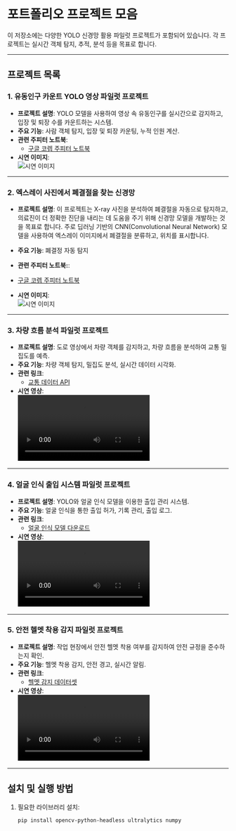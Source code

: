 # 포트폴리오 프로젝트 모음

이 저장소에는 다양한 YOLO 신경망 활용 파일럿 프로젝트가 포함되어 있습니다. 각 프로젝트는 실시간 객체 탐지, 추적, 분석 등을 목표로 합니다.

---

## 프로젝트 목록

### 1. 유동인구 카운트 YOLO 영상 파일럿 프로젝트
- **프로젝트 설명**: YOLO 모델을 사용하여 영상 속 유동인구를 실시간으로 감지하고, 입장 및 퇴장 수를 카운트하는 시스템.
- **주요 기능**: 사람 객체 탐지, 입장 및 퇴장 카운팅, 누적 인원 계산.
- **관련 주피터 노트북**:
  - [구글 코렙 주피터 노트북](https://colab.research.google.com/drive/1X9xJwys19haJ7vzMCGWP5JlxkoK-XvrT?usp=sharing)
- **시연 이미지**:  
![시연 이미지](https://github.com/goguma999/pilot/blob/main/count/sjk.jpg?raw=true)

---

### 2. 엑스레이 사진에서 폐결절을 찾는 신경망
- **프로젝트 설명**: 이 프로젝트는 X-ray 사진을 분석하여 폐결절을 자동으로 탐지하고, 의료진이 더 정확한 진단을 내리는 데 도움을 주기 위해 신경망 모델을 개발하는 것을 목표로 합니다. 주로 딥러닝 기반의 CNN(Convolutional Neural Network) 모델을 사용하여 엑스레이 이미지에서 폐결절을 분류하고, 위치를 표시합니다.
- **주요 기능**: 폐결정 자동 탐지 
- **관련 주피터 노트북:**:
- [구글 코렙 주피터 노트북](https://colab.research.google.com/drive/1X9xJwys19haJ7vzMCGWP5JlxkoK-XvrT?usp=sharing)

- **시연 이미지**:  
![시연 이미지](https://github.com/goguma999/pilot/blob/main/%ED%8F%90%EA%B2%B0%EC%A0%88.png)

---

### 3. 차량 흐름 분석 파일럿 프로젝트
- **프로젝트 설명**: 도로 영상에서 차량 객체를 감지하고, 차량 흐름을 분석하여 교통 밀집도를 예측.
- **주요 기능**: 차량 객체 탐지, 밀집도 분석, 실시간 데이터 시각화.
- **관련 링크**:
  - [교통 데이터 API](https://traffic-api.com/)
- **시연 영상**:  
  ![차량 흐름 분석 영상](https://user-images.githubusercontent.com/yourusername/your-video-file3.mp4)

---

### 4. 얼굴 인식 출입 시스템 파일럿 프로젝트
- **프로젝트 설명**: YOLO와 얼굴 인식 모델을 이용한 출입 관리 시스템.
- **주요 기능**: 얼굴 인식을 통한 출입 허가, 기록 관리, 출입 로그.
- **관련 링크**:
  - [얼굴 인식 모델 다운로드](https://facerecognition-model.com/)
- **시연 영상**:  
  ![얼굴 인식 시스템 영상](https://user-images.githubusercontent.com/yourusername/your-video-file4.mp4)

---

### 5. 안전 헬멧 착용 감지 파일럿 프로젝트
- **프로젝트 설명**: 작업 현장에서 안전 헬멧 착용 여부를 감지하여 안전 규정을 준수하는지 확인.
- **주요 기능**: 헬멧 착용 감지, 안전 경고, 실시간 알림.
- **관련 링크**:
  - [헬멧 감지 데이터셋](https://helmet-dataset.com/)
- **시연 영상**:  
  ![헬멧 착용 감지 영상](https://user-images.githubusercontent.com/yourusername/your-video-file5.mp4)

---

## 설치 및 실행 방법

1. 필요한 라이브러리 설치:
   ```bash
   pip install opencv-python-headless ultralytics numpy
